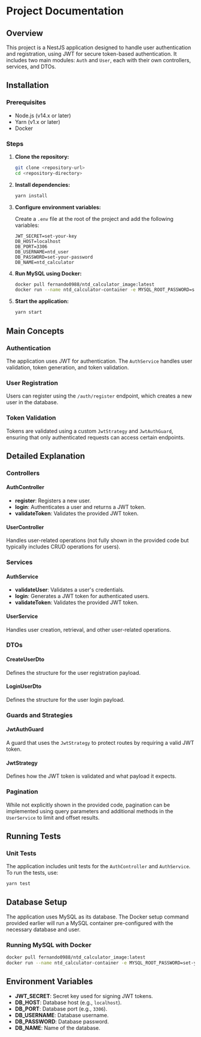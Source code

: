 # Project Documentation

## Overview

This project is a NestJS application designed to handle user authentication and registration, using JWT for secure token-based authentication. It includes two main modules: `Auth` and `User`, each with their own controllers, services, and DTOs.

## Installation

### Prerequisites

- Node.js (v14.x or later)
- Yarn (v1.x or later)
- Docker

### Steps

1. **Clone the repository:**

   ```sh
   git clone <repository-url>
   cd <repository-directory>
   ```

2. **Install dependencies:**

   ```sh
   yarn install
   ```

3. **Configure environment variables:**

   Create a `.env` file at the root of the project and add the following variables:

   ```env
   JWT_SECRET=set-your-key
   DB_HOST=localhost
   DB_PORT=3306
   DB_USERNAME=ntd_user
   DB_PASSWORD=set-your-password
   DB_NAME=ntd_calculator
   ```

4. **Run MySQL using Docker:**

   ```sh
   docker pull fernando0988/ntd_calculator_image:latest
   docker run --name ntd_calculator-container -e MYSQL_ROOT_PASSWORD=set-your-password -e MYSQL_DATABASE=ntd_calculator -e MYSQL_USER=ntd_user -e MYSQL_PASSWORD=set-your-password -p 3306:3306 -d fernando0988/ntd_calculator_image:latest
   ```

5. **Start the application:**

   ```sh
   yarn start
   ```

## Main Concepts

### Authentication

The application uses JWT for authentication. The `AuthService` handles user validation, token generation, and token validation.

### User Registration

Users can register using the `/auth/register` endpoint, which creates a new user in the database.

### Token Validation

Tokens are validated using a custom `JwtStrategy` and `JwtAuthGuard`, ensuring that only authenticated requests can access certain endpoints.

## Detailed Explanation

### Controllers

#### AuthController

- **register**: Registers a new user.
- **login**: Authenticates a user and returns a JWT token.
- **validateToken**: Validates the provided JWT token.

#### UserController

Handles user-related operations (not fully shown in the provided code but typically includes CRUD operations for users).

### Services

#### AuthService

- **validateUser**: Validates a user's credentials.
- **login**: Generates a JWT token for authenticated users.
- **validateToken**: Validates the provided JWT token.

#### UserService

Handles user creation, retrieval, and other user-related operations.

### DTOs

#### CreateUserDto

Defines the structure for the user registration payload.

#### LoginUserDto

Defines the structure for the user login payload.

### Guards and Strategies

#### JwtAuthGuard

A guard that uses the `JwtStrategy` to protect routes by requiring a valid JWT token.

#### JwtStrategy

Defines how the JWT token is validated and what payload it expects.

### Pagination

While not explicitly shown in the provided code, pagination can be implemented using query parameters and additional methods in the `UserService` to limit and offset results.

## Running Tests

### Unit Tests

The application includes unit tests for the `AuthController` and `AuthService`. To run the tests, use:

```sh
yarn test
```

## Database Setup

The application uses MySQL as its database. The Docker setup command provided earlier will run a MySQL container pre-configured with the necessary database and user.

### Running MySQL with Docker

```sh
docker pull fernando0988/ntd_calculator_image:latest
docker run --name ntd_calculator-container -e MYSQL_ROOT_PASSWORD=set-your-password -e MYSQL_DATABASE=ntd_calculator -e MYSQL_USER=ntd_user -e MYSQL_PASSWORD=set-your-password -p 3306:3306 -d fernando0988/ntd_calculator_image:latest
```

## Environment Variables

- **JWT_SECRET**: Secret key used for signing JWT tokens.
- **DB_HOST**: Database host (e.g., `localhost`).
- **DB_PORT**: Database port (e.g., `3306`).
- **DB_USERNAME**: Database username.
- **DB_PASSWORD**: Database password.
- **DB_NAME**: Name of the database.